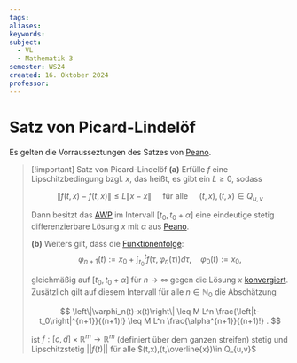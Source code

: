 ```yaml
---
tags: 
aliases: 
keywords: 
subject:
  - VL
  - Mathematik 3
semester: WS24
created: 16. Oktober 2024
professor:
---
```

 

# Satz von Picard-Lindelöf

Es gelten die Vorrausseztungen des Satzes von [Peano](Peano.md).

> [!important] Satz von Picard-Lindelöf
> **(a)** Erfülle $f$ eine Lipschitzbedingung bzgl. $x$, das heißt, es gibt ein $L \geq 0$, sodass
> 
> $$
> \|f(t, x)-f(t, \bar{x})\| \leq L\|x-\bar{x}\| \quad \text { für alle } \quad(t, x),(t, \bar{x}) \in Q_{u, v}
> $$
> 
> Dann besitzt das [AWP]({MOC}%20DGL.md) im Intervall $[t_{0},t_{0}+\alpha]$ eine eindeutige stetig differenzierbare Lösung $x$ mit $\alpha$ aus [Peano](Peano.md).
> 
> **(b)** Weiters gilt, dass die [Funktionenfolge](Analysis/Funktionenfolge.md):
> $$
> \varphi_{n+1}(t):=x_0+\int_{t_0}^t f\left(\tau, \varphi_n(\tau)\right) d \tau, \quad \varphi_0(t):=x_0,
> $$
> 
> gleichmäßig auf $\left[t_0, t_0+\alpha\right]$ für $n \rightarrow \infty$ gegen die Lösung $x$ [konvergiert](Analysis/Grenzwert.md). Zusätzlich gilt auf diesem Intervall für alle $n \in \mathbb{N}_0$ die Abschätzung
> 
> $$
> \left\|\varphi_n(t)-x(t)\right\| \leq M L^n \frac{\left|t-t_0\right|^{n+1}}{(n+1)!} \leq M L^n \frac{\alpha^{n+1}}{(n+1)!} .
> $$
> 
> 
> ist $f:[c,d] \times \mathbb{R}^m \to \mathbb{R}^m$ (definiert über dem ganzen streifen) stetig und Lipschitzstetig $\lvert \lvert f(t) \rvert \rvert$ für alle $(t,x),(t,\overline{x})\in Q_{u,v}$
